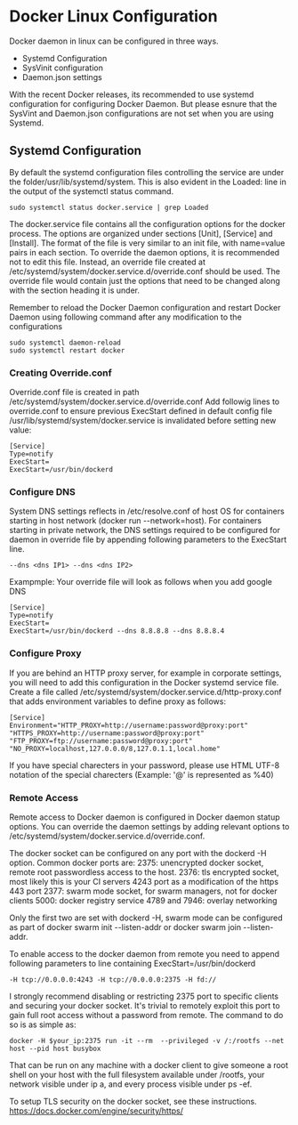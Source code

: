 # Docker Linux Configuration

Docker daemon in linux can be configured in three ways.
- Systemd Configuration
- SysVinit configuration
- Daemon.json settings

With the recent Docker releases, its recommended to use systemd configuration for configuring Docker Daemon. But please esnure that the SysVint and Daemon.json configurations are not set when you are using Systemd.

## Systemd Configuration

By default the systemd configuration files controlling the service are under the folder/usr/lib/systemd/system. This is also evident in the Loaded: line in the output of the systemctl status command.
```
sudo systemctl status docker.service | grep Loaded
```
The docker.service file contains all the configuration options for the docker process. The options are organized under sections [Unit], [Service] and [Install]. The format of the file is very similar to an init file, with name=value pairs in each section.
To override the daemon options, it is recommended not to edit this file. Instead, an override file created at /etc/systemd/system/docker.service.d/override.conf should be used. The override file would contain just the options that need to be changed along with the section heading it is under.

Remember to reload the Docker Daemon configuration and restart Docker Daemon using following command after any modification to the configurations
```
sudo systemctl daemon-reload
sudo systemctl restart docker
```
### Creating Override.conf
Override.conf file is created in path /etc/systemd/system/docker.service.d/override.conf
Add followig lines to override.conf to ensure previous ExecStart defined in default config file /usr/lib/systemd/system/docker.service is invalidated before setting new value:
```
[Service]
Type=notify
ExecStart=
ExecStart=/usr/bin/dockerd
```
### Configure DNS
System DNS settings reflects in /etc/resolve.conf of host OS for containers starting in host network (docker run --network=host). 
For containers starting in private network, the DNS settings required to be configured for daemon in override file by appending following parameters to the ExecStart line.
```
--dns <dns IP1> --dns <dns IP2>
```
Exampmple:
Your override file will look as follows when you add google DNS
```
[Service]
Type=notify
ExecStart=
ExecStart=/usr/bin/dockerd --dns 8.8.8.8 --dns 8.8.8.4
```
### Configure Proxy
If you are behind an HTTP proxy server, for example in corporate settings, you will need to add this configuration in the Docker systemd service file.
Create a file called /etc/systemd/system/docker.service.d/http-proxy.conf that adds environment variables to define proxy as follows:
```
[Service]
Environment="HTTP_PROXY=http://username:password@proxy:port" "HTTPS_PROXY=http://username:password@proxy:port" "FTP_PROXY=ftp://username:password@proxy:port" "NO_PROXY=localhost,127.0.0.0/8,127.0.1.1,local.home"
```
If you have special charecters in your password, please use HTML UTF-8 notation of the special charecters (Example: '@' is represented as %40)

### Remote Access
Remote access to Docker daemon is configured in Docker daemon statup options. You can override the daemon settings by adding relevant options to /etc/systemd/system/docker.service.d/override.conf.

The docker socket can be configured on any port with the dockerd -H option. Common docker ports are:
2375: unencrypted docker socket, remote root passwordless access to the host.
2376: tls encrypted socket, most likely this is your CI servers 4243 port as a modification of the https 443 port
2377: swarm mode socket, for swarm managers, not for docker clients
5000: docker registry service
4789 and 7946: overlay networking

Only the first two are set with dockerd -H, swarm mode can be configured as part of docker swarm init --listen-addr or docker swarm join --listen-addr.

To enable access to the docker daemon from remote you need to append following parameters to line containing ExecStart=/usr/bin/dockerd
```
-H tcp://0.0.0.0:4243 -H tcp://0.0.0.0:2375 -H fd://
```
I strongly recommend disabling or restricting 2375 port to specific clients and securing your docker socket. It's trivial to remotely exploit this port to gain full root access without a password from remote. The command to do so is as simple as:
```
docker -H $your_ip:2375 run -it --rm  --privileged -v /:/rootfs --net host --pid host busybox
````
That can be run on any machine with a docker client to give someone a root shell on your host with the full filesystem available under /rootfs, your network visible under ip a, and every process visible under ps -ef.

To setup TLS security on the docker socket, see these instructions. 
https://docs.docker.com/engine/security/https/
